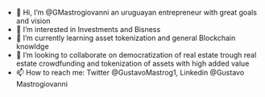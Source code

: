 - 👋 Hi, I’m @GMastrogiovanni an uruguayan entrepreneur with great goals and vision
- 👀 I’m interested in Investments and Bisness
- 🌱 I’m currently learning asset tokenization and general Blockchain knowldge
- 💞️ I’m looking to collaborate on democratization of real estate trough real estate crowdfunding and tokenization of assets with high added value
- 📫 How to reach me: Twitter @GustavoMastrog1, Linkedin @Gustavo Mastrogiovanni

<!---
GMastrogiovanni/GMastrogiovanni is a ✨ special ✨ repository because its `README.md` (this file) appears on your GitHub profile.
You can click the Preview link to take a look at your changes.
--->
